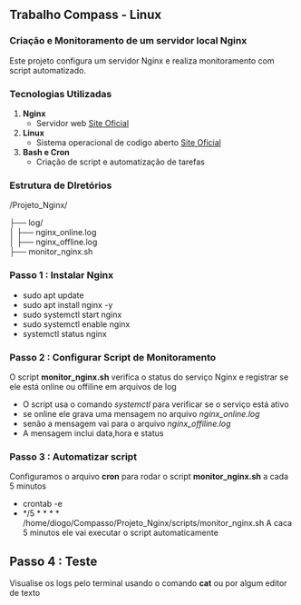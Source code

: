 ## Trabalho Compass - Linux 
### Criação e Monitoramento de um servidor local Nginx
Este projeto configura um servidor Nginx e realiza monitoramento com script automatizado.
### Tecnologias Utilizadas
1. **Nginx**
   - Servidor web    [Site Oficial](https://nginx.org/)
2. **Linux**
   -  Sistema operacional de codigo aberto    [Site Oficial](https://linuxmint.com/)
3. **Bash e Cron**
   -  Criação de script e automatização de tarefas
### Estrutura de DIretórios
/Projeto_Nginx/

├── log/                         
│   ├── nginx_online.log       
│   ├── nginx_offline.log     
├── monitor_nginx.sh           

### Passo 1 : Instalar Nginx 
- sudo apt update
- sudo apt install nginx -y
- sudo systemctl start nginx
- sudo systemctl enable nginx
- systemctl status nginx
### Passo 2 : Configurar Script de Monitoramento
O script **monitor_nginx.sh** verifica o status do serviço Nginx e registrar se ele está online ou offiline em arquivos de log
- O script usa o comando *systemctl* para verificar se o serviço está ativo
- se online ele grava uma mensagem no arquivo *nginx_online.log*
- senão a mensagem vai para o arquivo *nginx_offiline.log*
- A mensagem inclui data,hora e status
### Passo 3 : Automatizar script
Configuramos o arquivo **cron** para rodar o script **monitor_nginx.sh** a cada 5 minutos
- crontab -e
- */5 * * * * /home/diogo/Compasso/Projeto_Nginx/scripts/monitor_nginx.sh
A caca 5 minutos ele vai executar o script automaticamente
## Passo 4 : Teste
Visualise os logs pelo terminal usando o comando **cat** ou por algum editor de texto


